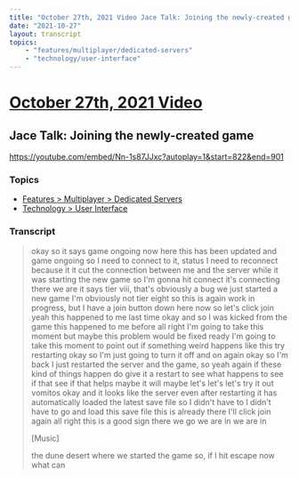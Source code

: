 ```yaml
---
title: "October 27th, 2021 Video Jace Talk: Joining the newly-created game"
date: "2021-10-27"
layout: transcript
topics:
    - "features/multiplayer/dedicated-servers"
    - "technology/user-interface"
---
```

# [October 27th, 2021 Video](../2021-10-27.md)
## Jace Talk: Joining the newly-created game
https://youtube.com/embed/Nn-1s87JJxc?autoplay=1&start=822&end=901

### Topics
* [Features > Multiplayer > Dedicated Servers](../topics/features/multiplayer/dedicated-servers.md)
* [Technology > User Interface](../topics/technology/user-interface.md)

### Transcript

> okay so it says game ongoing now here this has been updated and game ongoing so I need to connect to it, status I need to reconnect because it it cut the connection between me and the server while it was starting the new game so I'm gonna hit connect it's connecting there we are it says tier viii, that's obviously a bug we just started a new game I'm obviously not tier eight so this is again work in progress, but I have a join button down here now so let's click join yeah this happened to me last time okay and so I was kicked from the game this happened to me before all right I'm going to take this moment but maybe this problem would be fixed ready I'm going to take this moment to point out if something weird happens like this try restarting okay so I'm just going to turn it off and on again okay so I'm back I just restarted the server and the game, so yeah again if these kind of things happen do give it a restart to see what happens to see if that see if that helps maybe it will maybe let's let's let's try it out vomitos okay and it looks like the server even after restarting it has automatically loaded the latest save file so I didn't have to I didn't have to go and load this save file this is already there I'll click join again all right this is a good sign there we go we are in we are in
>
> [Music]
>
> the dune desert where we started the game so, if I hit escape now what can
